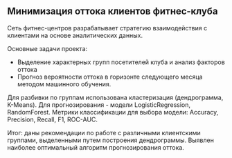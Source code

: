 ## Минимизация оттока клиентов фитнес-клуба

Сеть фитнес-центров разрабатывает стратегию взаимодействия с клиентами на основе аналитических данных.

Основные задачи проекта:
- Выделение характерных групп посетителей клуба и анализ факторов оттока 
- Прогноз вероятности оттока в горизонте следующего месяца методом машинного обучения.

Для разбивки по группам использована кластеризация (дендрограмма, K-Means). Для прогнозирования - модели LogisticRegression, RandomForest. 
Метрики классификации для выбора модели: Accuracy, Precision, Recall, F1, ROC-AUC.

Итог: даны рекомендации по работе с различными клиентскими группами, выделенными путем построения дендрограммы. Выявлен наиболее оптимальный алгоритм прогнозирования оттока. 
